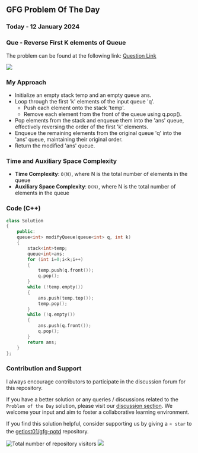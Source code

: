 ## GFG Problem Of The Day

### Today - 12 January 2024
### Que - Reverse First K elements of Queue
The problem can be found at the following link: [Question Link](https://www.geeksforgeeks.org/problems/reverse-first-k-elements-of-queue/1)

![](https://badgen.net/badge/Level/Easy/green)

### My Approach
- Initialize an empty stack temp and an empty queue ans.
- Loop through the first 'k' elements of the input queue 'q'.
  - Push each element onto the stack 'temp'.
  - Remove each element from the front of the queue using q.pop().
- Pop elements from the stack and enqueue them into the 'ans' queue, effectively reversing the order of the first 'k' elements.
- Enqueue the remaining elements from the original queue 'q' into the 'ans' queue, maintaining their original order.
- Return the modified 'ans' queue.

### Time and Auxiliary Space Complexity
- **Time Complexity**: `O(N)`, where N is the total number of elements in the queue
- **Auxiliary Space Complexity**: `O(N)`, where N is the total number of elements in the queue

### Code (C++)
```cpp
class Solution
{
    public:
    queue<int> modifyQueue(queue<int> q, int k)
    {
        stack<int>temp;
        queue<int>ans;
        for (int i=0;i<k;i++)
        {
            temp.push(q.front());
            q.pop();
        }
        while (!temp.empty())
        {
            ans.push(temp.top());
            temp.pop();
        }
        while (!q.empty())
        {
            ans.push(q.front());
            q.pop();
        }
        return ans;
    }
};
```

### Contribution and Support

I always encourage contributors to participate in the discussion forum for this repository.

If you have a better solution or any queries / discussions related to the `Problem of the Day` solution, please visit our [discussion section](https://github.com/getlost01/gfg-potd/discussions). We welcome your input and aim to foster a collaborative learning environment.

If you find this solution helpful, consider supporting us by giving a `⭐ star` to the [getlost01/gfg-potd](https://github.com/getlost01/gfg-potd) repository.

![Total number of repository visitors](https://komarev.com/ghpvc/?username=gl01potdgfg&color=blue&&label=Visitors)
![](https://hit.yhype.me/github/profile?user_id=79409258)

